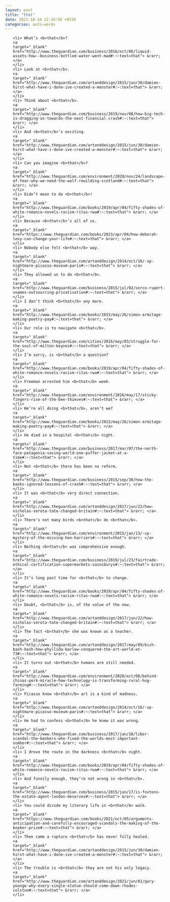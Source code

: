 ```yaml
---
layout: post
title: "that"
date: 2023-10-10 12:34:56 +0530
categories: auto-words
---
```

<ol>

    <li> What’s <b>that</b>?
    <a 
    target="_blank" 
    href="http://www.theguardian.com/business/2016/oct/06/liquid-assets-how--business-bottled-water-went-mad#:~:text=that"> &rarr; </a>
    </li>
    <li> Look at <b>that</b>.
    <a 
    target="_blank" 
    href="http://www.theguardian.com/artanddesign/2015/jun/30/damien-hirst-what-have-i-done-ive-created-a-monster#:~:text=that"> &rarr; </a>
    </li>
    <li> Think about <b>that</b>.
    <a 
    target="_blank" 
    href="http://www.theguardian.com/business/2019/nov/08/how-big-tech-is-dragging-us-towards-the-next-financial-crash#:~:text=that"> &rarr; </a>
    </li>
    <li> And <b>that</b>’s exciting.
    <a 
    target="_blank" 
    href="http://www.theguardian.com/artanddesign/2015/jun/30/damien-hirst-what-have-i-done-ive-created-a-monster#:~:text=that"> &rarr; </a>
    </li>
    <li> Can you imagine <b>that</b>?
    <a 
    target="_blank" 
    href="http://www.theguardian.com/environment/2020/nov/24/landscape-of-fear-why-we-need-the-wolf-rewilding-scotland#:~:text=that"> &rarr; </a>
    </li>
    <li> Didn’t mean to do <b>that</b>!
    <a 
    target="_blank" 
    href="http://www.theguardian.com/books/2019/apr/04/fifty-shades-of-white-romance-novels-racism-ritas-rwa#:~:text=that"> &rarr; </a>
    </li>
    <li> Because <b>that</b>’s all of us.
    <a 
    target="_blank" 
    href="https://www.theguardian.com/books/2023/apr/04/how-deborah-levy-can-change-your-life#:~:text=that"> &rarr; </a>
    </li>
    <li> Nobody else felt <b>that</b> way.
    <a 
    target="_blank" 
    href="http://www.theguardian.com/artanddesign/2014/oct/16/-sp-nightmare-picasso-museum-paris#:~:text=that"> &rarr; </a>
    </li>
    <li> They allowed us to do <b>that</b>.
    <a 
    target="_blank" 
    href="http://www.theguardian.com/business/2015/jul/02/serco-rupert-soames-outsourcing-privatisation#:~:text=that"> &rarr; </a>
    </li>
    <li> I don’t think <b>that</b> any more.
    <a 
    target="_blank" 
    href="http://www.theguardian.com/books/2015/may/26/simon-armitage-making-poetry-pay#:~:text=that"> &rarr; </a>
    </li>
    <li> Our role is to navigate <b>that</b>.
    <a 
    target="_blank" 
    href="http://www.theguardian.com/cities/2016/may/03/struggle-for-the-soul-of-milton-keynes#:~:text=that"> &rarr; </a>
    </li>
    <li> I’m sorry, is <b>that</b> a question?
    <a 
    target="_blank" 
    href="http://www.theguardian.com/books/2019/apr/04/fifty-shades-of-white-romance-novels-racism-ritas-rwa#:~:text=that"> &rarr; </a>
    </li>
    <li> Freeman arrested him <b>that</b> week.
    <a 
    target="_blank" 
    href="http://www.theguardian.com/environment/2016/may/17/sticky-fingers-rise-of-the-bee-thieves#:~:text=that"> &rarr; </a>
    </li>
    <li> We’re all doing <b>that</b>, aren’t we?
    <a 
    target="_blank" 
    href="http://www.theguardian.com/books/2015/may/26/simon-armitage-making-poetry-pay#:~:text=that"> &rarr; </a>
    </li>
    <li> He died in a hospital <b>that</b> night.
    <a 
    target="_blank" 
    href="http://www.theguardian.com/business/2017/mar/07/the-north-face-patagonia-saving-world-one-puffer-jacket-at-a-time#:~:text=that"> &rarr; </a>
    </li>
    <li> Not <b>that</b> there has been no reform.
    <a 
    target="_blank" 
    href="http://www.theguardian.com/business/2015/sep/30/how-the-banks-ignored-lessons-of-crash#:~:text=that"> &rarr; </a>
    </li>
    <li> It was <b>that</b> very direct connection.
    <a 
    target="_blank" 
    href="http://www.theguardian.com/artanddesign/2017/jun/22/how-nicholas-serota-tate-changed-britain#:~:text=that"> &rarr; </a>
    </li>
    <li> There’s not many birds <b>that</b> do <b>that</b>.
    <a 
    target="_blank" 
    href="http://www.theguardian.com/environment/2015/jan/13/-sp-mystery-of-the-missing-hen-harriers#:~:text=that"> &rarr; </a>
    </li>
    <li> Nothing <b>that</b> was comprehensive enough.
    <a 
    target="_blank" 
    href="http://www.theguardian.com/business/2019/jul/23/fairtrade-ethical-certification-supermarkets-sainsburys#:~:text=that"> &rarr; </a>
    </li>
    <li> It’s long past time for <b>that</b> to change.
    <a 
    target="_blank" 
    href="http://www.theguardian.com/books/2019/apr/04/fifty-shades-of-white-romance-novels-racism-ritas-rwa#:~:text=that"> &rarr; </a>
    </li>
    <li> Doubt, <b>that</b> is, of the value of the new.
    <a 
    target="_blank" 
    href="http://www.theguardian.com/artanddesign/2017/jun/22/how-nicholas-serota-tate-changed-britain#:~:text=that"> &rarr; </a>
    </li>
    <li> The fact <b>that</b> she was known as a teacher.
    <a 
    target="_blank" 
    href="http://www.theguardian.com/artanddesign/2017/may/09/bish-bash-bosh-how-phyllida-barlow-conquered-the-art-world-at-73#:~:text=that"> &rarr; </a>
    </li>
    <li> It turns out <b>that</b> humans are still needed.
    <a 
    target="_blank" 
    href="http://www.theguardian.com/environment/2020/oct/08/behind-chinas-pork-miracle-how-technology-is-transforming-rural-hog-farming#:~:text=that"> &rarr; </a>
    </li>
    <li> Picasso knew <b>that</b> art is a kind of madness.
    <a 
    target="_blank" 
    href="http://www.theguardian.com/artanddesign/2014/oct/16/-sp-nightmare-picasso-museum-paris#:~:text=that"> &rarr; </a>
    </li>
    <li> He had to confess <b>that</b> he knew it was wrong.
    <a 
    target="_blank" 
    href="http://www.theguardian.com/business/2017/jan/18/libor-scandal-the-bankers-who-fixed-the-worlds-most-important-number#:~:text=that"> &rarr; </a>
    </li>
    <li> I drove the route in the darkness <b>that</b> night.
    <a 
    target="_blank" 
    href="http://www.theguardian.com/books/2019/apr/04/fifty-shades-of-white-romance-novels-racism-ritas-rwa#:~:text=that"> &rarr; </a>
    </li>
    <li> And funnily enough, they’re not wrong in <b>that</b>.
    <a 
    target="_blank" 
    href="http://www.theguardian.com/business/2015/jun/17/is-foxtons-the-estate-agent-london-deserves#:~:text=that"> &rarr; </a>
    </li>
    <li> You could divide my literary life in <b>that</b> walk.
    <a 
    target="_blank" 
    href="https://www.theguardian.com/books/2021/oct/05/arguments-anticipation-and-carefully-encouraged-scandals-the-making-of-the-booker-prize#:~:text=that"> &rarr; </a>
    </li>
    <li> Then came a rupture <b>that</b> has never fully healed.
    <a 
    target="_blank" 
    href="http://www.theguardian.com/artanddesign/2015/jun/30/damien-hirst-what-have-i-done-ive-created-a-monster#:~:text=that"> &rarr; </a>
    </li>
    <li> The trouble is <b>that</b> they are not his only legacy.
    <a 
    target="_blank" 
    href="http://www.theguardian.com/artanddesign/2021/jun/01/gary-younge-why-every-single-statue-should-come-down-rhodes-colston#:~:text=that"> &rarr; </a>
    </li>